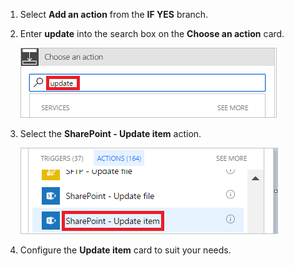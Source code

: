 1. Select **Add an action** from the **IF YES** branch.

1. Enter **update** into the search box on the **Choose an action** card.

    ![search for update action](../includes/media/modern-approvals/search-update-item.png)

1. Select the **SharePoint - Update item** action.

    ![select update item](../includes/media/modern-approvals/select-update-item-yes.png)

1. Configure the **Update item** card to suit your needs.